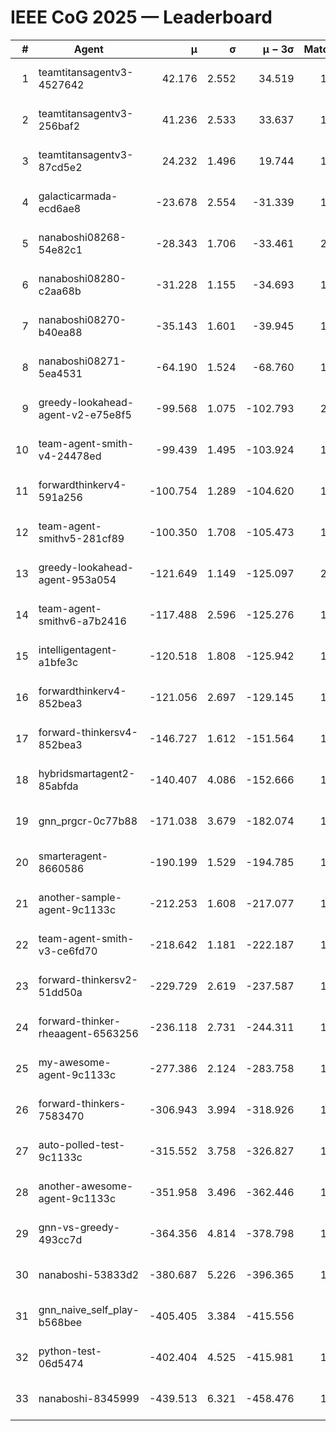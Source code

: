 # IEEE CoG 2025 — Leaderboard

| # | Agent | μ | σ | μ − 3σ | Matches | Updated |
|---:|---|---:|---:|---:|---:|---|
| 1 | teamtitansagentv3-4527642 | 42.176 | 2.552 | 34.519 | 1540 | 2025-09-01 08:55 |
| 2 | teamtitansagentv3-256baf2 | 41.236 | 2.533 | 33.637 | 1958 | 2025-09-01 08:55 |
| 3 | teamtitansagentv3-87cd5e2 | 24.232 | 1.496 | 19.744 | 1798 | 2025-09-01 08:55 |
| 4 | galacticarmada-ecd6ae8 | -23.678 | 2.554 | -31.339 | 1780 | 2025-09-01 08:55 |
| 5 | nanaboshi08268-54e82c1 | -28.343 | 1.706 | -33.461 | 2020 | 2025-09-01 08:55 |
| 6 | nanaboshi08280-c2aa68b | -31.228 | 1.155 | -34.693 | 1880 | 2025-09-01 08:55 |
| 7 | nanaboshi08270-b40ea88 | -35.143 | 1.601 | -39.945 | 1800 | 2025-09-01 08:55 |
| 8 | nanaboshi08271-5ea4531 | -64.190 | 1.524 | -68.760 | 1700 | 2025-09-01 08:55 |
| 9 | greedy-lookahead-agent-v2-e75e8f5 | -99.568 | 1.075 | -102.793 | 2110 | 2025-09-01 08:55 |
| 10 | team-agent-smith-v4-24478ed | -99.439 | 1.495 | -103.924 | 1520 | 2025-09-01 08:55 |
| 11 | forwardthinkerv4-591a256 | -100.754 | 1.289 | -104.620 | 1398 | 2025-09-01 08:55 |
| 12 | team-agent-smithv5-281cf89 | -100.350 | 1.708 | -105.473 | 1740 | 2025-09-01 08:55 |
| 13 | greedy-lookahead-agent-953a054 | -121.649 | 1.149 | -125.097 | 2050 | 2025-09-01 08:55 |
| 14 | team-agent-smithv6-a7b2416 | -117.488 | 2.596 | -125.276 | 1920 | 2025-09-01 08:55 |
| 15 | intelligentagent-a1bfe3c | -120.518 | 1.808 | -125.942 | 1574 | 2025-09-01 08:55 |
| 16 | forwardthinkerv4-852bea3 | -121.056 | 2.697 | -129.145 | 1567 | 2025-09-01 08:55 |
| 17 | forward-thinkersv4-852bea3 | -146.727 | 1.612 | -151.564 | 1278 | 2025-09-01 08:55 |
| 18 | hybridsmartagent2-85abfda | -140.407 | 4.086 | -152.666 | 1396 | 2025-09-01 08:55 |
| 19 | gnn_prgcr-0c77b88 | -171.038 | 3.679 | -182.074 | 1560 | 2025-09-01 08:55 |
| 20 | smarteragent-8660586 | -190.199 | 1.529 | -194.785 | 1465 | 2025-09-01 08:55 |
| 21 | another-sample-agent-9c1133c | -212.253 | 1.608 | -217.077 | 1920 | 2025-09-01 08:55 |
| 22 | team-agent-smith-v3-ce6fd70 | -218.642 | 1.181 | -222.187 | 1560 | 2025-09-01 08:55 |
| 23 | forward-thinkersv2-51dd50a | -229.729 | 2.619 | -237.587 | 1620 | 2025-09-01 08:55 |
| 24 | forward-thinker-rheaagent-6563256 | -236.118 | 2.731 | -244.311 | 1960 | 2025-09-01 08:55 |
| 25 | my-awesome-agent-9c1133c | -277.386 | 2.124 | -283.758 | 1700 | 2025-09-01 08:55 |
| 26 | forward-thinkers-7583470 | -306.943 | 3.994 | -318.926 | 1840 | 2025-09-01 08:55 |
| 27 | auto-polled-test-9c1133c | -315.552 | 3.758 | -326.827 | 1980 | 2025-09-01 08:55 |
| 28 | another-awesome-agent-9c1133c | -351.958 | 3.496 | -362.446 | 1900 | 2025-09-01 08:55 |
| 29 | gnn-vs-greedy-493cc7d | -364.356 | 4.814 | -378.798 | 1920 | 2025-09-01 08:55 |
| 30 | nanaboshi-53833d2 | -380.687 | 5.226 | -396.365 | 1660 | 2025-09-01 08:55 |
| 31 | gnn_naive_self_play-b568bee | -405.405 | 3.384 | -415.556 | 960 | 2025-09-01 08:55 |
| 32 | python-test-06d5474 | -402.404 | 4.525 | -415.981 | 1520 | 2025-09-01 08:55 |
| 33 | nanaboshi-8345999 | -439.513 | 6.321 | -458.476 | 1560 | 2025-09-01 08:55 |
